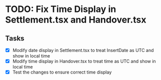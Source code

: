 # TODO: Fix Time Display in Settlement.tsx and Handover.tsx

## Tasks
- [x] Modify date display in Settlement.tsx to treat InsertDate as UTC and show in local time
- [x] Modify time display in Handover.tsx to treat time as UTC and show in local time
- [x] Test the changes to ensure correct time display
